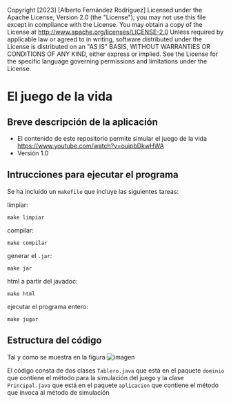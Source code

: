 Copyright [2023] [Alberto Fernández Rodríguez]
Licensed under the Apache License, Version 2.0 (the "License");
you may not use this file except in compliance with the License.
You may obtain a copy of the License at
http://www.apache.org/licenses/LICENSE-2.0
Unless required by applicable law or agreed to in writing,
software distributed under the License is distributed on an
"AS IS" BASIS, WITHOUT WARRANTIES OR CONDITIONS OF ANY KIND,
either express or implied. See the License for the specific
language governing permissions and limitations under the
License.

# El juego de la vida

## Breve descripción de la aplicación
* El contenido de este repositorio permite simular el juego de la vida https://www.youtube.com/watch?v=ouipbDkwHWA
* Versión 1.0

## Intrucciones para ejecutar el programa

Se ha incluido un `makefile` que incluye las siguientes tareas:

limpiar:

```console
make limpiar
```
compilar:

```console
make compilar
```
generar el `.jar`: 

```console
make jar
```

html a partir del javadoc:

```console
make html
```

ejecutar el programa entero:

```console
make jugar
```

## Estructura del código

Tal y como se muestra en la figura
![imagen](https://user-images.githubusercontent.com/115775737/222677046-f9561ac8-a0fe-46c8-aa01-add740ab3e62.png)

El código consta de dos clases `Tablero.java` que está en el paquete 
`dominio` que contiene el método para la simulación del juego
y la clase `Principal.java` que está en el paquete `aplicacion` 
que contiene el método que invoca al método de simulación
